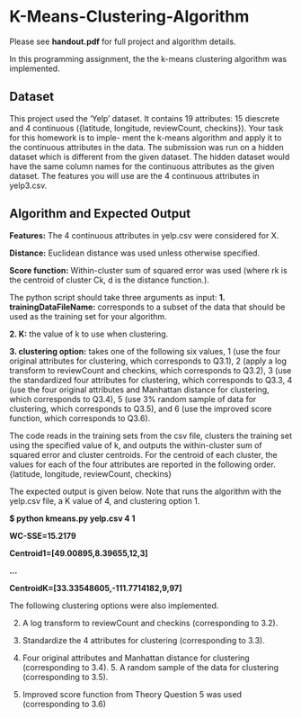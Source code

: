 # K-Means-Clustering-Algorithm

Please see **handout.pdf** for full project and algorithm details.

In this programming assignment, the the k-means clustering algorithm was implemented.

## Dataset
This project used the ‘Yelp’ dataset. It contains 19 attributes: 15 diescrete and 4 continuous ({latitude, longitude, reviewCount, checkins}). Your task for this homework is to imple- ment the k-means algorithm and apply it to the continuous attributes in the data.
The submission was run on a hidden dataset which is different from the given dataset. The hidden dataset would have the same column names for the continuous attributes as the given dataset.
The features you will use are the 4 continuous attributes in yelp3.csv.

## Algorithm and Expected Output

**Features:** The 4 continuous attributes in yelp.csv were considered for X.

**Distance:** Euclidean distance was used unless otherwise specified.

**Score function:** Within-cluster sum of squared error was used (where rk is the centroid of cluster Ck, d is the distance function.).

The python script should take three arguments as input:
**1. trainingDataFileName:** corresponds to a subset of the data that should be used as the training set for your algorithm.

**2. K:** the value of k to use when clustering.

**3. clustering option:** takes one of the following six values, 1 (use the four original attributes for clustering, which corresponds to Q3.1), 2 (apply a log transform to reviewCount and checkins, which corresponds to Q3.2), 3 (use the standardized four attributes for clustering, which corresponds to Q3.3, 4 (use the four original attributes and Manhattan distance for clustering, which corresponds to Q3.4), 5 (use 3% random sample of data for clustering, which corresponds to Q3.5), and 6 (use the improved score function, which corresponds to Q3.6).

The code reads in the training sets from the csv file, clusters the training set using the specified value of k, and outputs the within-cluster sum of squared error and cluster centroids. For the centroid of each cluster, the values for each of the four attributes are reported in the following order.
{latitude, longitude, reviewCount, checkins}

The expected output is given below. Note that runs the algorithm with the yelp.csv file, a K value of 4, and clustering option 1.

**$ python kmeans.py yelp.csv 4 1**

**WC-SSE=15.2179**

**Centroid1=[49.00895,8.39655,12,3]**

**...**

**CentroidK=[33.33548605,-111.7714182,9,97]**

The following clustering options were also implemented.

2. A log transform to reviewCount and checkins (corresponding to 3.2).

3. Standardize the 4 attributes for clustering (corresponding to 3.3).

4. Four original attributes and Manhattan distance for clustering (corresponding to 3.4). 5. A random sample of the data for clustering (corresponding to 3.5).

6. Improved score function from Theory Question 5 was used (corresponding to 3.6)
